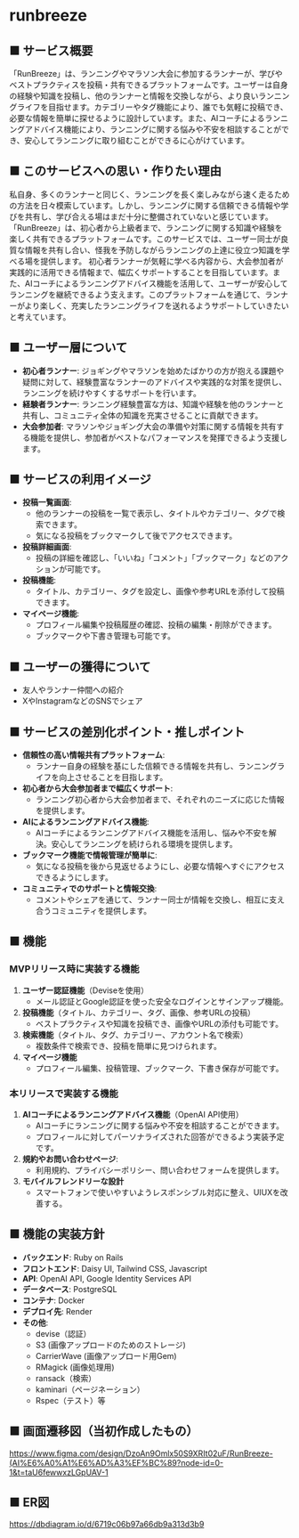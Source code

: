 # runbreeze
## ■ サービス概要

「RunBreeze」は、ランニングやマラソン大会に参加するランナーが、学びやベストプラクティスを投稿・共有できるプラットフォームです。ユーザーは自身の経験や知識を投稿し、他のランナーと情報を交換しながら、より良いランニングライフを目指せます。カテゴリーやタグ機能により、誰でも気軽に投稿でき、必要な情報を簡単に探せるように設計しています。また、AIコーチによるランニングアドバイス機能により、ランニングに関する悩みや不安を相談することができ、安心してランニングに取り組むことができるに心がけています。

## ■ このサービスへの思い・作りたい理由

私自身、多くのランナーと同じく、ランニングを長く楽しみながら速く走るための方法を日々模索しています。しかし、ランニングに関する信頼できる情報や学びを共有し、学び合える場はまだ十分に整備されていないと感じています。
「RunBreeze」は、初心者から上級者まで、ランニングに関する知識や経験を楽しく共有できるプラットフォームです。このサービスでは、ユーザー同士が良質な情報を共有し合い、怪我を予防しながらランニングの上達に役立つ知識を学べる場を提供します。
初心者ランナーが気軽に学べる内容から、大会参加者が実践的に活用できる情報まで、幅広くサポートすることを目指しています。また、AIコーチによるランニングアドバイス機能を活用して、ユーザーが安心してランニングを継続できるよう支えます。このプラットフォームを通じて、ランナーがより楽しく、充実したランニングライフを送れるようサポートしていきたいと考えています。

## ■ ユーザー層について

- **初心者ランナー**: ジョギングやマラソンを始めたばかりの方が抱える課題や疑問に対して、経験豊富なランナーのアドバイスや実践的な対策を提供し、ランニングを続けやすくするサポートを行います。
- **経験者ランナー**: ランニング経験豊富な方は、知識や経験を他のランナーと共有し、コミュニティ全体の知識を充実させることに貢献できます。
- **大会参加者**: マラソンやジョギング大会の準備や対策に関する情報を共有する機能を提供し、参加者がベストなパフォーマンスを発揮できるよう支援します。

## ■ サービスの利用イメージ

- **投稿一覧画面**:
    - 他のランナーの投稿を一覧で表示し、タイトルやカテゴリー、タグで検索できます。
    - 気になる投稿をブックマークして後でアクセスできます。
- **投稿詳細画面**:
    - 投稿の詳細を確認し、「いいね」「コメント」「ブックマーク」などのアクションが可能です。
- **投稿機能**:
    - タイトル、カテゴリー、タグを設定し、画像や参考URLを添付して投稿できます。
- **マイページ機能**:
    - プロフィール編集や投稿履歴の確認、投稿の編集・削除ができます。
    - ブックマークや下書き管理も可能です。

## ■ ユーザーの獲得について

- 友人やランナー仲間への紹介
- XやInstagramなどのSNSでシェア

## ■ サービスの差別化ポイント・推しポイント

- **信頼性の高い情報共有プラットフォーム**:
    - ランナー自身の経験を基にした信頼できる情報を共有し、ランニングライフを向上させることを目指します。
- **初心者から大会参加者まで幅広くサポート**:
    - ランニング初心者から大会参加者まで、それぞれのニーズに応じた情報を提供します。
- **AIによるランニングアドバイス機能**:
    - AIコーチによるランニングアドバイス機能を活用し、悩みや不安を解決。安心してランニングを続けられる環境を提供します。
- **ブックマーク機能で情報管理が簡単に**:
    - 気になる投稿を後から見返せるようにし、必要な情報へすぐにアクセスできるようにします。
- **コミュニティでのサポートと情報交換**:
    - コメントやシェアを通じて、ランナー同士が情報を交換し、相互に支え合うコミュニティを提供します。

## ■ 機能

### **MVPリリース時に実装する機能**

1. **ユーザー認証機能**（Deviseを使用）
    - メール認証とGoogle認証を使った安全なログインとサインアップ機能。
2. **投稿機能**（タイトル、カテゴリー、タグ、画像、参考URLの投稿）
    - ベストプラクティスや知識を投稿でき、画像やURLの添付も可能です。
3. **検索機能**（タイトル、タグ、カテゴリー、アカウント名で検索）
    - 複数条件で検索でき、投稿を簡単に見つけられます。
4. **マイページ機能**
    - プロフィール編集、投稿管理、ブックマーク、下書き保存が可能です。

### **本リリースで実装する機能**

1. **AIコーチによるランニングアドバイス機能**（OpenAI API使用）
    - AIコーチにランニングに関する悩みや不安を相談することができます。
    - プロフィールに対してパーソナライズされた回答ができるよう実装予定です。
2. **規約やお問い合わせページ**:
    - 利用規約、プライバシーポリシー、問い合わせフォームを提供します。
3. **モバイルフレンドリーな設計**
    - スマートフォンで使いやすいようレスポンシブル対応に整え、UIUXを改善する。


## ■ 機能の実装方針

- **バックエンド**: Ruby on Rails
- **フロントエンド**: Daisy UI, Tailwind CSS, Javascript
- **API**: OpenAI API, Google Identity Services API
- **データベース**: PostgreSQL
- **コンテナ**: Docker
- **デプロイ先**: Render
- **その他**:
    - devise（認証）
    - S3 (画像アップロードのためのストレージ)
    - CarrierWave (画像アップロード用Gem)
    - RMagick (画像処理用)
    - ransack（検索）
    - kaminari（ページネーション）
    - Rspec（テスト）等

## ■ 画面遷移図（当初作成したもの）
https://www.figma.com/design/DzoAn9Omlx50S9XRIt02uF/RunBreeze-(AI%E6%A0%A1%E6%AD%A3%EF%BC%89?node-id=0-1&t=taU6fewwxzLGpUAV-1

## ■ ER図
https://dbdiagram.io/d/6719c06b97a66db9a313d3b9
